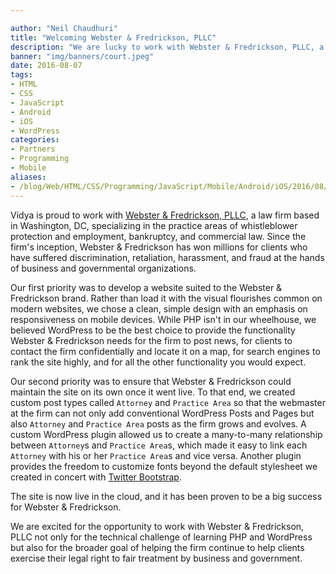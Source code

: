 ```yaml
---

author: "Neil Chaudhuri"
title: "Welcoming Webster & Fredrickson, PLLC"
description: "We are lucky to work with Webster & Fredrickson, PLLC, a premier DC law firm."
banner: "img/banners/court.jpeg" 
date: 2016-08-07
tags:
- HTML
- CSS
- JavaScript
- Android
- iOS
- WordPress
categories: 
- Partners
- Programming
- Mobile
aliases:
- /blog/Web/HTML/CSS/Programming/JavaScript/Mobile/Android/iOS/2016/08/07/welcoming-webster-and-fredrickson-pllc
---
```


Vidya is proud to work with [Webster & Fredrickson, PLLC](http://madenasolutions.com/), a law firm based in Washington, DC, 
specializing in the practice areas of whistleblower protection and employment, bankruptcy, and commercial law. Since the 
firm's inception, Webster & Fredrickson has won millions for clients who have suffered discrimination, 
retaliation, harassment, and fraud at the hands of business and governmental organizations.


Our first priority was to develop a website suited to the Webster & Fredrickson brand. Rather than load it with 
the visual flourishes common on modern websites, we chose a clean, simple design with an emphasis on 
responsiveness on mobile devices. While PHP isn't in our wheelhouse, we believed WordPress to be the best choice to 
provide the functionality Webster & Fredrickson needs for the firm to post news, for clients to contact the firm confidentially
and locate it on a map, for search engines to rank the site highly, and for all the other functionality you would
expect.

Our second priority was to ensure that Webster & Fredrickson could maintain the site on its own once it went live. To that end,
we created custom post types called `Attorney` and `Practice Area` so that the webmaster at the firm can not only add
conventional WordPress Posts and Pages but also `Attorney` and `Practice Area` posts as the firm grows and evolves. A custom
WordPress plugin allowed us to create a many-to-many relationship between `Attorney`s and `Practice Area`s, which made it
easy to link each `Attorney` with his or her `Practice Area`s and vice versa. Another plugin provides the freedom to customize
fonts beyond the default stylesheet we created in concert with [Twitter Bootstrap](http://getbootstrap.com/).

The site is now live in the cloud, and it has been proven to be a big success for Webster & Fredrickson.

We are excited for the opportunity to work with Webster & Fredrickson, PLLC not only for the technical challenge 
of learning PHP and WordPress but also for the broader goal of helping the firm continue to help clients
exercise their legal right to fair treatment by business and government.
